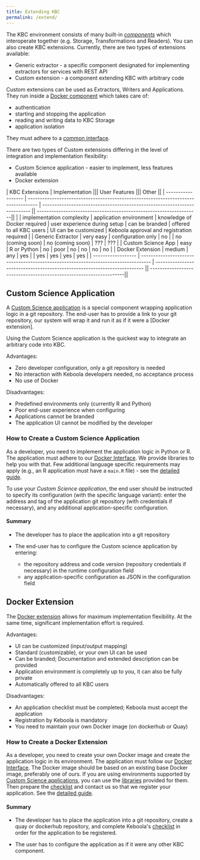 ```yaml
---
title: Extending KBC
permalink: /extend/
---
```


The KBC environment consists of many built-in [*components*](/architecture) which interoperate together (e.g. Storage, Transformations and Readers). You can also create KBC extensions. Currently, there are two types of extensions available:

* Generic extractor - a specific component designated for implementing extractors for services with REST API
* Custom extension - a component extending KBC with arbitrary code

Custom extensions can be used as Extractors, Writers and Applications. They run inside a [Docker component](/architecture/docker-bundle) which takes care of: 

* authentication
* starting and stopping the application 
* reading and writing data to KBC Storage
* application isolation

They must adhere to a [common interface](/extend/common-interface). 

There are two types of Custom extensions differing in the level of integration and implementation flexibility:

* Custom Science application - easier to implement, less features available
* Docker extension


| KBC Extensions     |                                  Implementation                                  |||  User Features                                                            ||| Other                                                             ||
| ------------------ | ---------------------------------------------------------------------------------- | ------------------------------------------------------------------------- || -------------------------------------------------------------------||
|                    | implementation complexity | application environment | knowledge of Docker required | user experience during setup | can be branded   | offered to all KBC users | UI can be customized | Keboola approval and registration required  |
| Generic Extractor  | very easy                 | configuration only      | no                           |                              | no (coming soon) | no (coming soon)         |  ???                 | ???                                         |
| Custom Science App | easy                      | R or Python             | no                           | poor                         | no               | no                       | no                   | no                                          |
| Docker Extension   | medium                    | any                     | yes                          |                              | yes              | yes                      | yes                  | yes                                         |
| ------------------ | ---------------------------------------------------------------------------------- | ------------------------------------------------------------------------- || -------------------------------------------------------------------||




## Custom Science Application

A  [Custom Science application](/extend/custom-science) is a special component wrapping application logic in a git repository. The end-user has to provide a link to your git repository, our system will wrap it and run it as if it were a [Docker extension].

Using the Custom Science application is the quickest way to integrate an arbitrary code into KBC. 

Advantages:

* Zero developer configuration, only a git repository is needed
* No interaction with Keboola developers needed, no acceptance process 
* No use of Docker

Disadvantages:

* Predefined environments only (currently R and Python)
* Poor end-user experience when configuring
* Applications cannot be branded
* The application UI cannot be modified by the developer



### How to Create a Custom Science Application
As a developer, you need to implement the application logic in Python or R. The application must adhere to our [Docker Interface](/extend/common-interface/). We provide libraries to help you with that. Few additional language specific requirements may apply (e.g., an R application must have a `main.R` file) - see the [detailed guide](/extend/custom-science/). 

To use your *Custom Science application*, the end user should be instructed to specify its configuration (with the specific language variant): enter the address and tag of the application git repository (with credentials if necessary), and any additional application-specific configuration.

#### Summary
* The developer has to place the application into a git repository

* The end-user has to configure the Custom science application by entering:

  * the repository address and code version (repository credentials if necessary) in the runtime configuration field
  * any application-specific configuration as JSON in the configuration field

## Docker Extension

The [Docker extension](/extend/docker/) allows for maximum implementation flexibility. At the same time, significant implementation effort is required.   

Advantages:

* UI can be customized (input/output mapping) 
* Standard (customizable), or your own UI  can be used
* Can be branded; Documentation and extended description can be provided
* Application environment is completely up to you, it can also be fully private
* Automatically offered to all KBC users

Disadvantages:

* An application checklist must be completed; Keboola must accept the application
* Registration by Keboola is mandatory
* You need to maintain your own Docker image (on dockerhub or Quay)

### How to Create a Docker Extension
As a developer, you need to create your own Docker image and create the application logic in its environment. The application must follow our [Docker Interface](/extend/common-interface/). 
The Docker image should be based on an existing base Docker image, preferably one of ours. If you are using environments supported by [Custom Science applications](/extend/custom-science/), you can use the [libraries]() provided for them. Then prepare the [checklist](/extend/registration/checklist/) and contact us so that we register your application. See the [detailed guide](/extend/docker/docker-extensions).

#### Summary
* The developer has to place the application into a git repository, create a quay or dockerhub repository, and complete Keboola's [checklist](/extend/registration/checklist/) in order for the application to be registered.

* The user has to configure the application as if it were any other KBC component.
